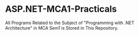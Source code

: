# ASP.NET-MCA1-Practicals
All Programs Related to the Subject of "Programming with .NET Architecture" in MCA Sem1 is Stored in This Repository.
